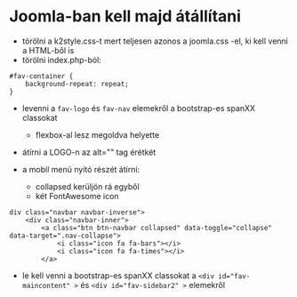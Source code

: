 # Joomla-ban kell majd átállítani

- törölni a k2style.css-t mert teljesen azonos a joomla.css -el, ki kell venni a HTML-ből is
- törölni index.php-ból:
```
#fav-container {
    background-repeat: repeat; 
}
```

- levenni a `fav-logo` és `fav-nav` elemekről a bootstrap-es spanXX classokat
    - flexbox-al lesz megoldva helyette
- átírni a LOGO-n az alt="" tag érétkét

- a mobil menü nyitó részét átírni:
    - collapsed kerüljön rá egyből
    - két FontAwesome icon
```
div class="navbar navbar-inverse">
    <div class="navbar-inner">
        <a class="btn btn-navbar collapsed" data-toggle="collapse" data-target=".nav-collapse">
            <i class="icon fa fa-bars"></i>
            <i class="icon fa fa-times"></i>
        </a>
```

- le kell venni a bootstrap-es spanXX classokat a `<div id="fav-maincontent" >` és `<div id="fav-sidebar2" >` elemekről